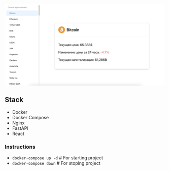 
![app.png](docs/app.png)


## Stack
- Docker
- Docker Compose
- Nginx
- FastAPI
- React


### Instructions
- `docker-compose up -d` # For starting project
- `docker-compose down` # For stoping project

